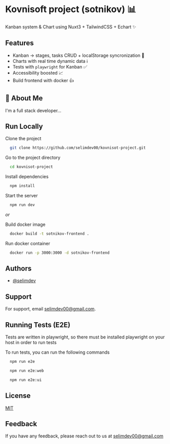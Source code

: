 
# Kovnisoft project (sotnikov) 📊

Kanban system & Chart using Nuxt3 + TailwindCSS + Echart ✨


## Features

- Kanban -> stages, tasks CRUD + localStorage syncronization 🔄️
- Charts with real time dynamic data ℹ️
- Tests with `playwright` for Kanban ✅
- Accessibility boosted 📈
- Build frontend with docker 👍

## 🚀 About Me
I'm a full stack developer...


## Run Locally

Clone the project

```bash
  git clone https://github.com/selimdev00/kovnisot-project.git
```

Go to the project directory

```bash
  cd kovnisot-project
```

Install dependencies

```bash
  npm install
```

Start the server

```bash
  npm run dev
```

*or*

Build docker image

```bash
  docker build -t sotnikov-frontend .
```

Run docker container

```bash
  docker run -p 3000:3000 -d sotnikov-frontend
```
## Authors

- [@selimdev](https://github.com/selimdev00)


## Support

For support, email selimdev00@gmail.com.


## Running Tests (E2E)

Tests are written in playwright, so there must be installed playwright on your host in order to run tests

To run tests, you can run the following commands

```bash
  npm run e2e
```

```bash
  npm run e2e:web
```

```bash
  npm run e2e:ui
```

## License

[MIT](https://choosealicense.com/licenses/mit/)


## Feedback

If you have any feedback, please reach out to us at selimdev00@gmail.com

